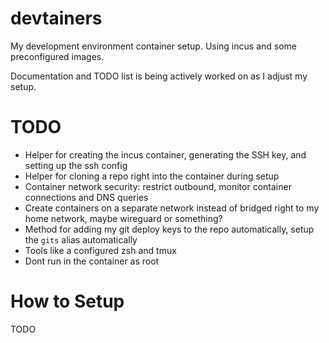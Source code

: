 # devtainers
My development environment container setup. Using incus and some preconfigured images.

Documentation and TODO list is being actively worked on as I adjust my setup.


# TODO
- Helper for creating the incus container, generating the SSH key, and setting up the ssh config
- Helper for cloning a repo right into the container during setup
- Container network security: restrict outbound, monitor container connections and DNS queries
- Create containers on a separate network instead of bridged right to my home network, maybe wireguard or something?
- Method for adding my git deploy keys to the repo automatically, setup the `gits` alias automatically
- Tools like a configured zsh and tmux
- Dont run in the container as root


# How to Setup
TODO

